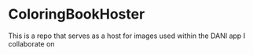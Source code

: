 # ColoringBookHoster
This is a repo that serves as a host for images used within the DANI app I collaborate on
